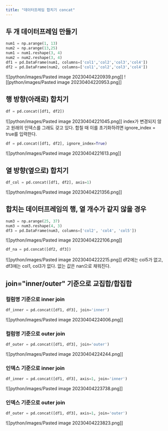 ```yaml
---
title: "데이터프레임 합치기 concat"
---
```


## 두 개 데이터프레임 만들기

```python
num1 = np.arange(1, 13)
num2 = np.arange(13,25)
num1 = num1.reshape(3, 4)
num2 = num2.reshape(3, 4)
df1 = pd.DataFrame(num1, columns=['col1','col2','col3','col4'])
df2 = pd.DataFrame(num2, columns=['col1','col2','col3','col4'])
```

![[python/images/Pasted image 20230404220939.png]]
![[python/images/Pasted image 20230404220953.png]]
## 행 방향(아래로) 합치기

```python
df = pd.concat([df1, df2])
```

![[python/images/Pasted image 20230404221045.png]]
index가 변경되지 않고 원래의 인덱스를 그래도 갖고 있다. 합칠 때 이를 초기화하려면 ignore_index = true를 입력한다.

```python
df = pd.concat([df1, df2], ignore_index=True)
```

![[python/images/Pasted image 20230404221613.png]]
## 열 방향(옆으로) 합치기

```python
df_col = pd.concat([df1, df2], axis=1)
```

![[python/images/Pasted image 20230404221356.png]]

## 합치는 데이터프레임의 행, 열 개수가 같지 않을 경우

```python
num3 = np.arange(25, 37)
num3 = num3.reshape(4, 3)
df3 = pd.DataFrame(num3, columns=['col2', 'col4', 'col5'])
```

![[python/images/Pasted image 20230404222106.png]]

```python
df_na = pd.concat([df2, df3])
```

![[python/images/Pasted image 20230404222215.png]]
df2에는 col5가 없고, df3에는 col1, col3가 없다. 없는 값은 nan으로 채워진다.

## join="inner/outer" 기준으로 교집합/합집합

### 컬럼명 기준으로 inner join

```python
df_inner = pd.concat([df1, df3], join='inner')
```

![[python/images/Pasted image 20230404224006.png]]

### 컬럼명 기준으로 outer join

```python
df_outer = pd.concat([df1, df3], join='outer')
```

![[python/images/Pasted image 20230404224244.png]]

### 인덱스 기준으로 inner join

```python
df_inner = pd.concat([df1, df3], axis=1, join='inner')
```

![[python/images/Pasted image 20230404223738.png]]

### 인덱스 기준으로 outer join

```python
df_outer = pd.concat([df1, df3], axis=1, join='outer')
```

![[python/images/Pasted image 20230404223823.png]]

